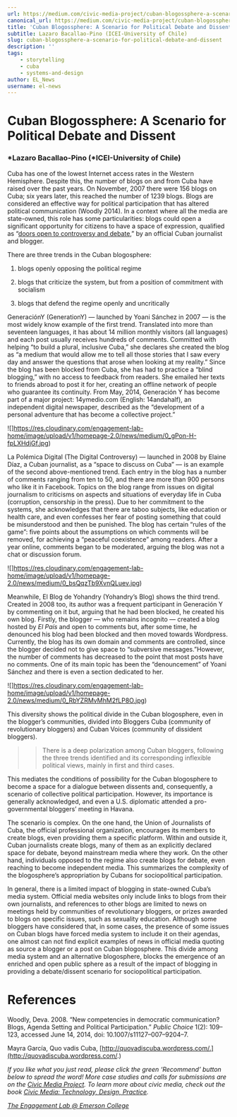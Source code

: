 ```yaml
---
url: https://medium.com/civic-media-project/cuban-blogossphere-a-scenario-for-political-debate-and-dissent-8543ab10f6a4
canonical_url: https://medium.com/civic-media-project/cuban-blogossphere-a-scenario-for-political-debate-and-dissent-8543ab10f6a4
title: 'Cuban Blogossphere: A Scenario for Political Debate and Dissent'
subtitle: Lazaro Bacallao-Pino (ICEI-University of Chile)
slug: cuban-blogossphere-a-scenario-for-political-debate-and-dissent
description: ''
tags:
    - storytelling
    - cuba
    - systems-and-design
author: EL_News
username: el-news
---
```


# Cuban Blogossphere: A Scenario for Political Debate and Dissent

### *Lazaro Bacallao-Pino (*ICEI-University of Chile)

Cuba has one of the lowest Internet access rates in the Western Hemisphere. Despite this, the number of blogs on and from Cuba have raised over the past years. On November, 2007 there were 156 blogs on Cuba; six years later, this reached the number of 1239 blogs. Blogs are considered an effective way for political participation that has altered political communication (Woodly 2014). In a context where all the media are state-owned, this role has some particularities: blogs could open a significant opportunity for citizens to have a space of expression, qualified as “[doors open to controversy and debate](http://quovadiscuba.wordpress.com/),” by an official Cuban journalist and blogger.

There are three trends in the Cuban blogosphere:

1. blogs openly opposing the political regime

2. blogs that criticize the system, but from a position of commitment with socialism

3. blogs that defend the regime openly and uncritically

GeneraciónY (GenerationY) — launched by Yoani Sánchez in 2007 — is the most widely know example of the first trend. Translated into more than seventeen languages, it has about 14 million monthly visitors (all languages) and each post usually receives hundreds of comments. Committed with helping “to build a plural, inclusive Cuba,” she declares she created the blog as “a medium that would allow me to tell all those stories that I saw every day and answer the questions that arose when looking at my reality.” Since the blog has been blocked from Cuba, she has had to practice a “blind blogging,” with no access to feedback from readers. She emailed her texts to friends abroad to post it for her, creating an offline network of people who guarantee its continuity. From May, 2014, Generación Y has become part of a major project: 14ymedio.com (English: 14andahalf), an independent digital newspaper, described as the “development of a personal adventure that has become a collective project.”

![]https://res.cloudinary.com/engagement-lab-home/image/upload/v1/homepage-2.0/news/medium/0_gPon-H-fpLXHdjGf.jpg)

La Polémica Digital (The Digital Controversy) — launched in 2008 by Elaine Díaz, a Cuban journalist, as a “space to discuss on Cuba” — is an example of the second above-mentioned trend. Each entry in the blog has a number of comments ranging from ten to 50, and there are more than 900 persons who like it in Facebook. Topics on the blog range from issues on digital journalism to criticisms on aspects and situations of everyday life in Cuba (corruption, censorship in the press). Due to her commitment to the systems, she acknowledges that there are taboo subjects, like education or health care, and even confesses her fear of posting something that could be misunderstood and then be punished. The blog has certain “rules of the game”: five points about the assumptions on which comments will be removed, for achieving a “peaceful coexistence” among readers. After a year online, comments began to be moderated, arguing the blog was not a chat or discussion forum.

![]https://res.cloudinary.com/engagement-lab-home/image/upload/v1/homepage-2.0/news/medium/0_bsQqzTb9XvnQLuev.jpg)

Meanwhile, El Blog de Yohandry (Yohandry’s Blog) shows the third trend. Created in 2008 too, its author was a frequent participant in Generación Y by commenting on it but, arguing that he had been blocked, he created his own blog. Firstly, the blogger — who remains incognito — created a blog hosted by _El País_ and open to comments but, after some time, he denounced his blog had been blocked and then moved towards Wordpress. Currently, the blog has its own domain and comments are controlled, since the blogger decided not to give space to “subversive messages.”However, the number of comments has decreased to the point that most posts have no comments. One of its main topic has been the “denouncement” of Yoani Sánchez and there is even a section dedicated to her.

![]https://res.cloudinary.com/engagement-lab-home/image/upload/v1/homepage-2.0/news/medium/0_RbYZRMvMhM2fLP8O.jpg)

This diversity shows the political divide in the Cuban blogosphere, even in the blogger’s communities, divided into Bloggers Cuba (community of revolutionary bloggers) and Cuban Voices (community of dissident bloggers).

> > There is a deep polarization among Cuban bloggers, following the three trends identified and its corresponding inflexible political views, mainly in first and third cases.

This mediates the conditions of possibility for the Cuban blogosphere to become a space for a dialogue between dissents and, consequently, a scenario of collective political participation. However, its importance is generally acknowledged, and even a U.S. diplomatic attended a pro-governmental bloggers’ meeting in Havana.

The scenario is complex. On the one hand, the Union of Journalists of Cuba, the official professional organization, encourages its members to create blogs, even providing them a specific platform. Within and outside it, Cuban journalists create blogs, many of them as an explicitly declared space for debate, beyond mainstream media where they work. On the other hand, individuals opposed to the regime also create blogs for debate, even reaching to become independent media. This summarizes the complexity of the blogosphere’s appropriation by Cubans for sociopolitical participation.

In general, there is a limited impact of blogging in state-owned Cuba’s media system. Official media websites only include links to blogs from their own journalists, and references to other blogs are limited to news on meetings held by communities of revolutionary bloggers, or prizes awarded to blogs on specific issues, such as sexuality education. Although some bloggers have considered that, in some cases, the presence of some issues on Cuban blogs have forced media system to include it on their agendas, one almost can not find explicit examples of news in official media quoting as source a blogger or a post on Cuban blogosphere. This divide among media system and an alternative blogosphere, blocks the emergence of an enriched and open public sphere as a result of the impact of blogging in providing a debate/dissent scenario for sociopolitical participation.

# References

Woodly, Deva. 2008. “New competencies in democratic communication? Blogs, Agenda Setting and Political Participation.” _Public Choice_ 1(2): 109–123, accessed June 14, 2014, doi: 10.1007/s11127–007–9204–7.

Mayra García, Quo vadis Cuba, [http://quovadiscuba.wordpress.com/.](http://quovadiscuba.wordpress.com/.)

_If you like what you just read, please click the green ‘Recommend’ button below to spread the word! More case studies and calls for submissions are on the [Civic Media Project](http://www.civicmediaproject.com). To learn more about civic media, check out the book [Civic Media: Technology, Design, Practice](https://mitpress.mit.edu/books/civic-media)._

[_The Engagement Lab @ Emerson College_](http://elab.emerson.edu)
